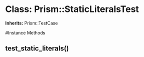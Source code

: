 # Class: Prism::StaticLiteralsTest
**Inherits:** Prism::TestCase
    




#Instance Methods
## test_static_literals() [](#method-i-test_static_literals)

